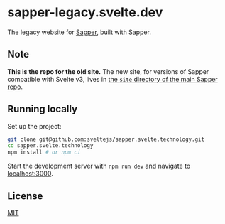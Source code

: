 # sapper-legacy.svelte.dev

The legacy website for [Sapper](https://github.com/sveltejs/sapper), built with Sapper.

## Note

**This is the repo for the old site.** The new site, for versions of Sapper compatible with Svelte v3, lives in [the `site` directory of the main Sapper repo](https://github.com/sveltejs/sapper/tree/master/site).

## Running locally

Set up the project:

```bash
git clone git@github.com:sveltejs/sapper.svelte.technology.git
cd sapper.svelte.technology
npm install # or npm ci
```

Start the development server with `npm run dev` and navigate to [localhost:3000](http://localhost:3000).

## License

[MIT](LICENSE)
